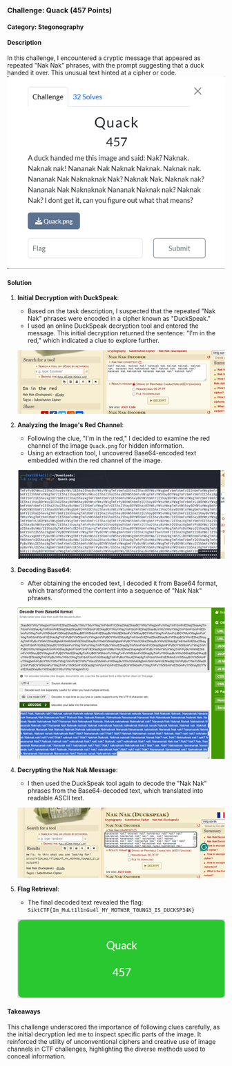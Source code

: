 ### Challenge: Quack (457 Points)

#### Category: Stegonography

#### Description
In this challenge, I encountered a cryptic message that appeared as repeated "Nak Nak" phrases, with the prompt suggesting that a duck handed it over. This unusual text hinted at a cipher or code.
![Task](../Images/Picture60.png)
#### Solution

1. **Initial Decryption with DuckSpeak**:
    - Based on the task description, I suspected that the repeated "Nak Nak" phrases were encoded in a cipher known as "DuckSpeak."
    - I used an online DuckSpeak decryption tool and entered the message. This initial decryption returned the sentence: "I'm in the red," which indicated a clue to explore further.

    ![DuckSpeak Decryption](../Images/Picture61.png)

2. **Analyzing the Image's Red Channel**:
    - Following the clue, "I'm in the red," I decided to examine the red channel of the image `Quack.png` for hidden information.
    - Using an extraction tool, I uncovered Base64-encoded text embedded within the red channel of the image.

    ![Extracted Base64 Text](../Images/Picture62.png)

3. **Decoding Base64**:
    - After obtaining the encoded text, I decoded it from Base64 format, which transformed the content into a sequence of "Nak Nak" phrases.

    ![Base64 to Nak Nak Translation](../Images/Picture63.png)

4. **Decrypting the Nak Nak Message**:
    - I then used the DuckSpeak tool again to decode the "Nak Nak" phrases from the Base64-decoded text, which translated into readable ASCII text.

    ![Nak Nak Decoder Tool](../Images/Picture64.png)

5. **Flag Retrieval**:
    - The final decoded text revealed the flag: `SiktCTF{Im_MuLt1l1nGu4l_MY_MOTH3R_T0UNG3_IS_DUCKSP34K}`

    ![Flag Deciphered](../Images/Picture65.png)

#### Takeaways
This challenge underscored the importance of following clues carefully, as the initial decryption led me to inspect specific parts of the image. It reinforced the utility of unconventional ciphers and creative use of image channels in CTF challenges, highlighting the diverse methods used to conceal information.
